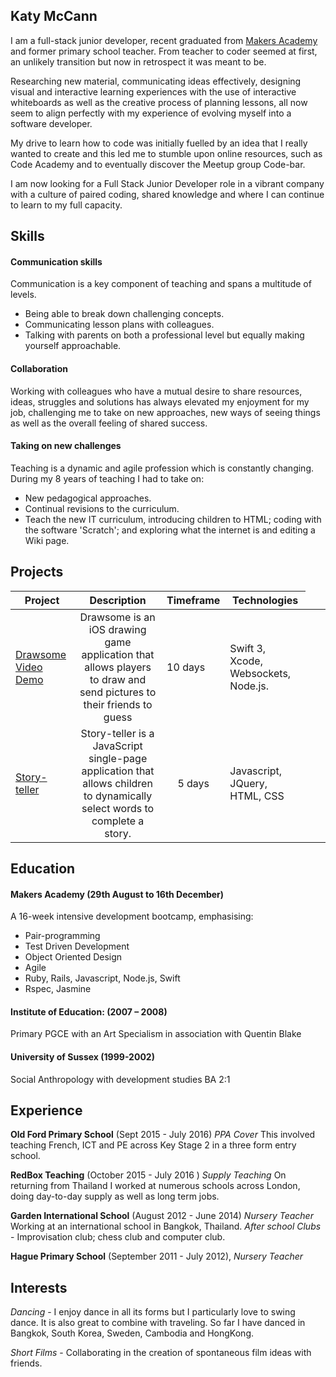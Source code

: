 ## Katy McCann

I am a full-stack junior developer, recent graduated from [Makers Academy](http://www.makersacademy.com/) and former primary school teacher.
From teacher to coder seemed at first, an unlikely transition but now in retrospect it was meant to be.

Researching new material, communicating ideas effectively, designing visual and interactive learning experiences with the use of interactive whiteboards as well as the creative process of planning lessons, all now seem to align perfectly with my experience of evolving myself into a software developer.

My drive to learn how to code was initially fuelled by an idea that I really wanted to create and this led me to stumble upon online resources, such as Code Academy and to eventually discover the Meetup group Code-bar.

I am now looking for a Full Stack Junior Developer role in a vibrant company with a culture of paired coding, shared knowledge and where I can continue to learn to my full capacity.

## Skills

#### Communication skills
Communication is a key component of teaching and spans a multitude of levels.
-  Being able to break down challenging concepts.
-  Communicating lesson plans with colleagues.
-  Talking with parents on both a professional level but equally making yourself approachable.


#### Collaboration
Working with colleagues who have a mutual desire to share resources, ideas, struggles and solutions has always elevated my enjoyment for my job, challenging me to take on new approaches, new ways of seeing things as well as the overall feeling of shared success.

#### Taking on new challenges
Teaching is a dynamic and agile profession which is constantly changing. During my 8 years of teaching I had to take on:
- New pedagogical approaches.
- Continual revisions to the curriculum.
- Teach the new IT curriculum, introducing children to HTML; coding with the software 'Scratch'; and exploring what the internet is and editing a Wiki page.

## Projects

|Project          |Description       |Timeframe|Technologies   |
|-----------------|:-------------------:|:-------:|------|
|[Drawsome](https://github.com/Katy600/drawApp) [Video Demo](https://www.youtube.com/watch?v=LcoMpC1xh1c)|Drawsome is an iOS drawing game application that allows players to draw and send pictures to their friends to guess</td><td>10 days</td><td>Swift 3, Xcode, Websockets, Node.js.       
|[Story-teller](https://github.com/Katy600/story-app)| Story-teller is a JavaScript single-page application that allows children to dynamically select words to complete a story.|5 days |Javascript, JQuery, HTML, CSS


## Education

#### Makers Academy (29th August  to 16th December)
A 16-week intensive development bootcamp, emphasising:

- Pair-programming
- Test Driven Development
- Object Oriented Design
- Agile
- Ruby, Rails, Javascript, Node.js, Swift
- Rspec, Jasmine

#### Institute of Education: (2007 – 2008)
Primary PGCE with an Art Specialism in association with Quentin Blake

#### University of Sussex (1999-2002)
Social Anthropology with development studies BA 2:1

## Experience
**Old Ford Primary School** (Sept 2015 - July 2016)
*PPA Cover*
This involved teaching French, ICT and PE across Key Stage 2 in a three form entry school.

**RedBox Teaching** (October 2015 - July 2016  )
*Supply Teaching*
On returning from Thailand I worked at numerous schools across London, doing day-to-day supply as well as long term jobs.

**Garden International School** (August 2012 - June 2014)
*Nursery Teacher*
Working at an international school in Bangkok, Thailand.
*After school Clubs* - Improvisation club; chess club and computer club.

**Hague Primary School** (September 2011 - July 2012),
*Nursery Teacher*

## Interests
*Dancing* - I enjoy dance in all its forms but I particularly love to swing dance. It is also great to combine with traveling. So far I have danced in Bangkok, South Korea, Sweden, Cambodia and HongKong.<br />

*Short Films* - Collaborating in the creation of spontaneous film ideas with friends.
